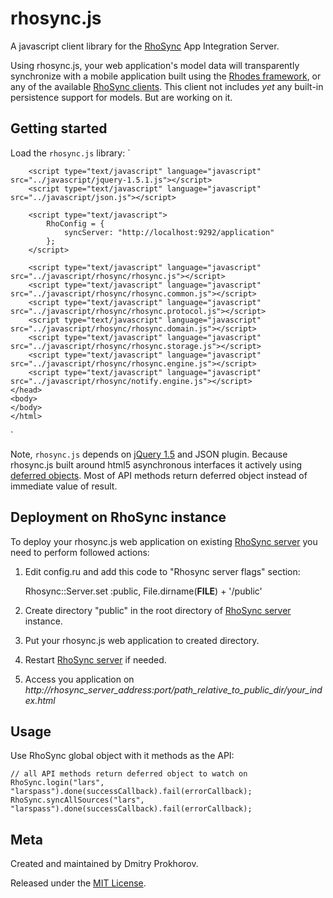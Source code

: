 rhosync.js
===

A javascript client library for the [RhoSync](http://rhomobile.com/products/rhosync) App Integration Server.

Using rhosync.js, your web application's model data will transparently synchronize with a mobile application built using the [Rhodes framework](http://rhomobile.com/products/rhodes), or any of the available [RhoSync clients](http://rhomobile.com/products/rhosync/).  This client not includes *yet* any built-in persistence support for models. But are working on it.

## Getting started

Load the `rhosync.js` library:
`
    <html>
    <head>
        <title>RhoSync.js load sample</title>

        <script type="text/javascript" language="javascript" src="../javascript/jquery-1.5.1.js"></script>
        <script type="text/javascript" language="javascript" src="../javascript/json.js"></script>

        <script type="text/javascript">
            RhoConfig = {
                syncServer: "http://localhost:9292/application"
            };
        </script>

        <script type="text/javascript" language="javascript" src="../javascript/rhosync/rhosync.js"></script>
        <script type="text/javascript" language="javascript" src="../javascript/rhosync/rhosync.common.js"></script>
        <script type="text/javascript" language="javascript" src="../javascript/rhosync/rhosync.protocol.js"></script>
        <script type="text/javascript" language="javascript" src="../javascript/rhosync/rhosync.domain.js"></script>
        <script type="text/javascript" language="javascript" src="../javascript/rhosync/rhosync.storage.js"></script>
        <script type="text/javascript" language="javascript" src="../javascript/rhosync/rhosync.engine.js"></script>
        <script type="text/javascript" language="javascript" src="../javascript/rhosync/notify.engine.js"></script>
    </head>
    <body>
    </body>
    </html>
`

Note, `rhosync.js` depends on [jQuery 1.5](http://jquery.com/) and JSON plugin. Because rhosync.js built around html5 asynchronous interfaces it actively using [deferred objects](http://api.jquery.com/category/deferred-object/). Most of API methods return deferred object instead of immediate value of result.

## Deployment on RhoSync instance
To deploy your rhosync.js web application on existing [RhoSync server](http://rhomobile.com/products/rhosync/) you need to perform followed actions:

1. Edit config.ru and add this code to "Rhosync server flags" section:

    Rhosync::Server.set :public, File.dirname(__FILE__) + '/public'

2. Create directory "public" in the root directory of [RhoSync server](http://rhomobile.com/products/rhosync/) instance.
3. Put your rhosync.js web application to created directory.
4. Restart [RhoSync server](http://rhomobile.com/products/rhosync/) if needed.
5. Access you application on *http://rhosync_server_address:port/path_relative_to_public_dir/your_index.html*

## Usage
Use RhoSync global object with it methods as the API:

    // all API methods return deferred object to watch on
    RhoSync.login("lars", "larspass").done(successCallback).fail(errorCallback);
    RhoSync.syncAllSources("lars", "larspass").done(successCallback).fail(errorCallback);

## Meta
Created and maintained by Dmitry Prokhorov.

Released under the [MIT License](http://www.opensource.org/licenses/mit-license.php).